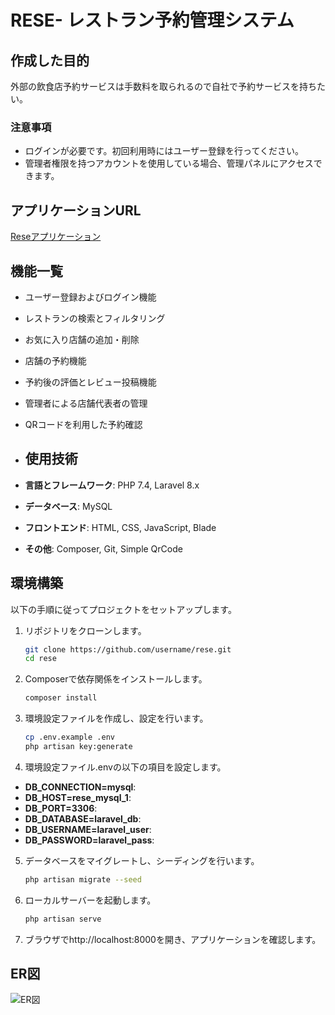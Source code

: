 # RESE- レストラン予約管理システム
## 作成した目的
外部の飲食店予約サービスは手数料を取られるので自社で予約サービスを持ちたい。
### 注意事項
- ログインが必要です。初回利用時にはユーザー登録を行ってください。
- 管理者権限を持つアカウントを使用している場合、管理パネルにアクセスできます。

## アプリケーションURL
[Reseアプリケーション](https://rese-app.example.com)

## 機能一覧
- ユーザー登録およびログイン機能
- レストランの検索とフィルタリング
- お気に入り店舗の追加・削除
- 店舗の予約機能
- 予約後の評価とレビュー投稿機能
- 管理者による店舗代表者の管理
- QRコードを利用した予約確認

- ## 使用技術
- **言語とフレームワーク**: PHP 7.4, Laravel 8.x
- **データベース**: MySQL
- **フロントエンド**: HTML, CSS, JavaScript, Blade
- **その他**: Composer, Git, Simple QrCode

## 環境構築
以下の手順に従ってプロジェクトをセットアップします。

1. リポジトリをクローンします。
   ```bash
   git clone https://github.com/username/rese.git
   cd rese
2. Composerで依存関係をインストールします。
   ```bash
   composer install
3. 環境設定ファイルを作成し、設定を行います。
   ```bash
   cp .env.example .env
   php artisan key:generate
4. 環境設定ファイル.envの以下の項目を設定します。
- **DB_CONNECTION=mysql**:
- **DB_HOST=rese_mysql_1**:
- **DB_PORT=3306**:
- **DB_DATABASE=laravel_db**:
- **DB_USERNAME=laravel_user**:
- **DB_PASSWORD=laravel_pass**:
5. データベースをマイグレートし、シーディングを行います。
   ```bash
   php artisan migrate --seed
6. ローカルサーバーを起動します。
   ```bash
   php artisan serve
7. ブラウザでhttp://localhost:8000を開き、アプリケーションを確認します。
 ## ER図
![ER図](images/image.png)

